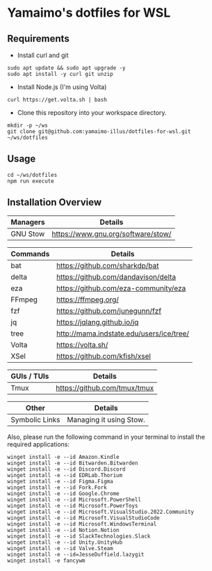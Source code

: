 # Yamaimo's dotfiles for WSL

## Requirements

- Install curl and git

```shell
sudo apt update && sudo apt upgrade -y
sudo apt install -y curl git unzip
```

- Install Node.js (I'm using Volta)

```shell
curl https://get.volta.sh | bash
```

- Clone this repository into your workspace directory.

```shell
mkdir -p ~/ws
git clone git@github.com:yamaimo-illus/dotfiles-for-wsl.git ~/ws/dotfiles
```

## Usage

```shell
cd ~/ws/dotfiles
npm run execute
```

## Installation Overview

| Managers | Details                            |
| -------- | ---------------------------------- |
| GNU Stow | https://www.gnu.org/software/stow/ |

| Commands     | Details                                    |
| ------------ | ------------------------------------------ |
| bat          | https://github.com/sharkdp/bat             |
| delta        | https://github.com/dandavison/delta        |
| eza          | https://github.com/eza-community/eza       |
| FFmpeg       | https://ffmpeg.org/                        |
| fzf          | https://github.com/junegunn/fzf            |
| jq           | https://jqlang.github.io/jq                |
| tree         | http://mama.indstate.edu/users/ice/tree/   |
| Volta        | https://volta.sh/                          |
| XSel         | https://github.com/kfish/xsel              |

| GUIs / TUIs | Details                                  |
| ----------- | ---------------------------------------- |
| Tmux        | https://github.com/tmux/tmux             |

| Other          | Details                 |
| -------------- | ----------------------- |
| Symbolic Links | Managing it using Stow. |

Also, please run the following command in your terminal to install the required applications:

```plaintext
winget install -e --id Amazon.Kindle
winget install -e --id Bitwarden.Bitwarden
winget install -e --id Discord.Discord
winget install -e --id EDRLab.Thorium
winget install -e --id Figma.Figma
winget install -e --id Fork.Fork
winget install -e --id Google.Chrome
winget install -e --id Microsoft.PowerShell
winget install -e --id Microsoft.PowerToys
winget install -e --id Microsoft.VisualStudio.2022.Community
winget install -e --id Microsoft.VisualStudioCode
winget install -e --id Microsoft.WindowsTerminal
winget install -e --id Notion.Notion
winget install -e --id SlackTechnologies.Slack
winget install -e --id Unity.UnityHub
winget install -e --id Valve.Steam
winget install -e --id=JesseDuffield.lazygit
winget install -e fancywm
```
